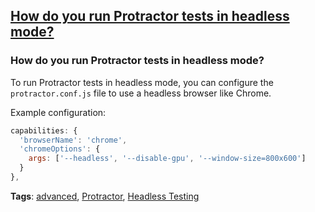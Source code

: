 ## [How do you run Protractor tests in headless mode?](#how-to-run-protractor-tests-in-headless-mode)

### How do you run Protractor tests in headless mode?

To run Protractor tests in headless mode, you can configure the `protractor.conf.js` file to use a headless browser like Chrome.

Example configuration:

```javascript
capabilities: {
  'browserName': 'chrome',
  'chromeOptions': {
    args: ['--headless', '--disable-gpu', '--window-size=800x600']
  }
},
```

**Tags**: [advanced](./level/advanced), [Protractor](./theme/protractor), [Headless Testing](./theme/headless_testing)


